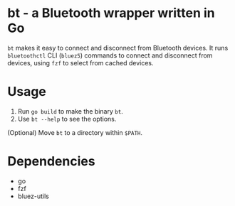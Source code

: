 # bt - a Bluetooth wrapper written in Go

`bt` makes it easy to connect and disconnect from Bluetooth devices.
It runs `bluetoothctl` CLI (`bluez5`) commands to connect and disconnect from devices, using `fzf` to select from cached devices.

# Usage

1. Run `go build` to make the binary `bt`.
2. Use `bt --help` to see the options.

(Optional) Move `bt` to a directory within `$PATH`.

# Dependencies

- go
- fzf
- bluez-utils
